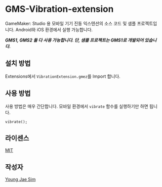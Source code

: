 # GMS-Vibration-extension
GameMaker: Studio 용 모바일 기기 진동 익스텐션의 소스 코드 및 샘플 프로젝트입니다. Android와 iOS 환경에서 실행 가능합니다.

***GMS1, GMS2 둘 다 사용 가능합니다. 단, 샘플 프로젝트는 GMS1로 개발되어 있습니다.***

## 설치 방법
Extensions에서 `VibrationExtension.gmez`를 Import 합니다.

## 사용 방법
사용 방법은 매우 간단합니다. 모바일 환경에서 `vibrate` 함수를 실행하기만 하면 됩니다.
```gml
vibrate();
```

## 라이센스
[MIT](LICENSE)

## 작성자
[Young Jae Sim](https://github.com/Hanul)